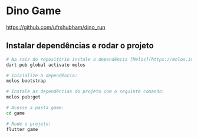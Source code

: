 # Dino Game

https://github.com/ufrshubham/dino_run


## Instalar dependências e rodar o projeto

```bash
# Na raiz do repositório instale a dependência [Melos](https://melos.invertase.dev/):
dart pub global activate melos

# Inicialize a dependência:
melos bootstrap

# Instale as dependências do projeto com o seguinte comando:
melos pub:get

# Acesse a pasta game:
cd game

# Rode o projeto:
flutter game
```